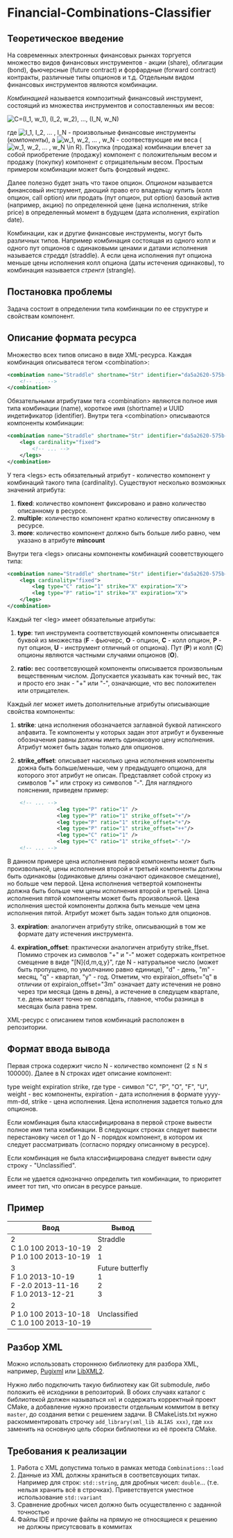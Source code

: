 # Financial-Combinations-Classifier

## Теоретическое введение

На современных электронных финансовых рынках торгуется множество видов финансовых инструментов - акции (share), облигации (bond), фьючерсные (future contract) и форфардные (forward contract) контракты, различные типы опционов и т.д. Отдельным видом финансовых инструментов являются комбинации.

_Комбинацией_ называется композитный финансовый инструмент, состоящий из множества инструментов и сопоставленных им весов:

![C=(I_1, w_1), (I_2, w_2), \.\.\., (I_N, w_N)](https://render.githubusercontent.com/render/math?math=C%3D(I_1%2C%20w_1)%2C%20(I_2%2C%20w_2)%2C%20%5C.%5C.%5C.%2C%20(I_N%2C%20w_N))

где ![I_1, I_2, \.\.\. , I_N](https://render.githubusercontent.com/render/math?math=I_1%2C%20I_2%2C%20%5C.%5C.%5C.%20%2C%20I_N) - произвольные финансовые инструменты (_компоненты_), а ![w_1, w_2, \.\.\. , w_N](https://render.githubusercontent.com/render/math?math=w_1%2C%20w_2%2C%20%5C.%5C.%5C.%20%2C%20w_N) - соотвествующие им веса (![w_1, w_2, \.\.\. , w_N \in R](https://render.githubusercontent.com/render/math?math=w_1%2C%20w_2%2C%20%5C.%5C.%5C.%20%2C%20w_N%20%5Cin%20R)). Покупка (продажа) комбинации влечет за собой приобретение (продажу) компонент с положительным весом и продажу (покупку) компонент с отрицательным весом. Простым примером комбинации может быть фондовый индекс.

Далее полезно будет знать что такое опцион. _Опционом_ называется финансовый инструмент, дающий право его владельцу купить (колл опцион, call option) или продать (пут опцион, put option) базовый актив (например, акцию) по определенной цене (цена исполнения, strike price) в определенный момент в будущем (дата исполнения, expiration date).

Комбинации, как и другие финансовые инструменты, могут быть различных типов. Например комбинация состоящая из одного колл и одного пут опционов с одинаковыми ценами и датами исполнения называется _стреддл_ (straddle). А если цена исполнения пут опциона меньше цены исполнения колл опциона (даты истечения одинаковы), то комбинация называется _стренгл_ (strangle).

## Постановка проблемы

Задача состоит в определении типа комбинации по ее структуре и свойствам компонент.

## Описание формата ресурса

Множество всех типов описано в виде XML-ресурса. Каждая комбинация описыватеся тегом &lt;combination&gt;:

```xml
<combination name="Straddle" shortname="Str" identifier="da5a2620-575b-11df-9029-c3f2a99ff460">
	<!-- ... -->
</combination>
```

Обязательными атрибутами тега &lt;combination&gt; являются полное имя типа комбинации (name), короткое имя (shortname) и UUID индетификатор (identifier).
Внутри тега &lt;combination&gt; описываются компоненты комбинации:

```xml
<combination name="Straddle" shortname="Str" identifier="da5a2620-575b-11df-9029-c3f2a99ff460">
	<legs cardinality="fixed">
		<!-- ... -->
	</legs>
</combination>
```

У тега &lt;legs&gt; есть обязательный атрибут - количество компонент у комбинаций такого типа (cardinality). Существуют несколько возможных значений атрибута:
1. **fixed**: количество компонент фиксировано и равно количество описанному в ресурсе.
3. **multiple**: количество компонент кратно количеству описанному в ресурсе.
4. **more**: количество компонент должно быть больше либо равно, чем указано в атрибуте **mincount**

Внутри тега &lt;legs&gt; описаны компоненты комбинаций сооветствующего типа:

```xml
<combination name="Straddle" shortname="Str" identifier="da5a2620-575b-11df-9029-c3f2a99ff460">
	<legs cardinality="fixed">
		<leg type="C" ratio="1" strike="X" expiration="X">
		<leg type="P" ratio="1" strike="X" expiration="X">
	</legs>
</combination>
```

Каждый тег &lt;leg&gt; имеет обязательные атрибуты:
1. **type**: тип инструмента соответствующей компоненты описывается буквой из множества (**F** - фьючерс, **O** - опцион, **C** - колл опцион, **P** - пут опцион, **U** - инструмент отличный от опциона). Пут (**P**) и колл (**C**) опционы являются частными случаями опционов (**O**).

2. **ratio:** вес соответсвующей компоненты описывается произвольным вещественным числом. Допускается указывать как точный вес, так и просто его знак - &quot;+&quot; или &quot;-&quot;, означающие, что вес положителен или отрицателен.

Каждый лег может иметь дополнительные атрибуты описывающие свойства компоненты:
1. **strike**: цена исполнения обозначается заглавной буквой латинского алфавита. Те компоненты у которых задан этот атрибут и буквенные обозначения равны должны иметь одинаковую цену исполнения. Атрибут может быть задан только для опционов.

2. **strike\_offset**: описывает насколько цена исполнения компоненты дожна быть больше/меньше, чем у предыдущего опциона, для которого этот атрибут не описан. Представляет собой строку из символов &quot;+&quot; или строку из символов &quot;-&quot;. Для наглядного пояснения, приведем пример:
```xml
	<!-- ... -->
                <leg type="P" ratio="1" />
                <leg type="P" ratio="1" strike_offset="+"/>
                <leg type="P" ratio="1" strike_offset="+"/>
                <leg type="P" ratio="1" strike_offset="++"/>
                <leg type="С" ratio="1" />
                <leg type="С" ratio="1" strike_offset="-"/>
	<!-- ... -->
```
В данном примере цена исполнения первой компоненты может быть произвольной, цены исполнения второй и третьей компоненты должны быть одинаковы (одинаковые длины означают одинаковое смещение), но больше чем первой. Цена исполнения четвертой компоненты должна быть больше чем цены исполнения второй и третьей. Цена исполнения пятой компоненты может быть произвольной. Цена исполнения шестой компоненты должна быть меньше чем цена исполнения пятой. Атрибут может быть задан только для опционов.

3. **expiration**: аналогичен атрибуту strike, описывающий в том же формате дату истечения инструмента.

4. **expiration\_offset**: практически аналогичен атрибуту strike\_ffset. Помимо строчек из символов &quot;+&quot; и &quot;-&quot; может содержать контретное смещение в виде &quot;[N]{d,m,q,y}&quot;, где N - натуральное число (может быть пропущено, по умолчанию равно единице), &quot;d&quot; - день, &quot;m&quot; - месяц, &quot;q&quot; - квартал, &quot;y&quot; - год. Отметим, что expiraion\_offset=&quot;q&quot; в отличии от expiraion\_offset=&quot;3m&quot; означает дату истечения не ровно через три месяца (день в день), а истечение в следущем квартале, т.е. день может точно не совпадать, главное, чтобы разница в месяцах была равна трем.

XML-ресурс с описанием типов комбинаций расположен в репозитории.

## Формат ввода вывода

Первая строка содержит число N - количество компонент (2 ≤ N ≤ 100000). Далее в N строках идет описание компонент:

type weight expiration strike, где type - символ &quot;C&quot;, &quot;P&quot;, &quot;O&quot;, &quot;F&quot;, &quot;U&quot;, weight - вес компоненты, expiration - дата исполнения в формате yyyy-mm-dd, strike - цена исполнения. Цена исполнения задается только для опционов.

Если комбинация была классифицирована в первой строке вывести полное имя типа комбинации. В следующих строках следует вывести перестановку чисел от 1 до N - порядок компонент, в котором их следует рассматривать (согласно порядку описанному в ресурсе).

Если комбинация не была классифицирована следует вывести одну строку - &quot;Unclassified&quot;.

Eсли не удается однозначно определить тип комбинации, то приоритет имеет тот тип, что описан в ресурсе раньше.

## Пример

| **Ввод** | **Вывод** |
| --- | --- |
| 2<br>C 1.0 100 2013-10-19<br>P 1.0 100 2013-10-19 | Straddle<br>2<br>1 |
| 3<br>F 1.0 2013-10-19<br>F -2.0 2013-11-16<br>F 1.0 2013-12-21 | Future butterfly<br>1<br>2<br>3|
| 2<br>P 1.0 100 2013-10-18<br>C 1.0 100 2013-10-19 | Unclassified |

## Разбор XML
Можно использовать стороннюю библиотеку для разбора XML, например, [Pugixml](https://pugixml.org/) или [LibXML2](http://xmlsoft.org/).

Нужно либо подключить такую библиотеку как Git submodule, либо положить её исходники в репозиторий. В обоих случаях каталог с библиотекой должен называться
`xml` и содержать корректный проект CMake, а добавление нужно произвести отдельным коммитом в ветку `master`, до создания ветки с решением задачи.
В CMakeLists.txt нужно раскомментировать строчку `add_library(xml_lib ALIAS xxx)`, где `xxx` заменить на основную цель сборки библиотеки из её проекта CMake.

## Требования к реализации
1. Работа с XML допустима только в рамках метода `Combinations::load`
2. Данные из XML должны храниться в соответсвующих типах. Например для строк: `std::string`, для дробных чисел: `double`... (т.е. нельзя хранить всё в строчках). Приветствуется уместное использование `std::variant`
3. Сравнение дробных чисел должно быть осуществленно с заданной точностью
4. Файлы IDE и прочие файлы на прямую не относящиеся к решению не должны присутсвовать в коммитах
